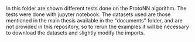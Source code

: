 In this folder are shown different tests done on the ProtoNN algorithm. The tests were done with jupyter notebook.
The datasets used are those mentioned in the main thesis available in the "documents" folder, and are not provided in this repository, so to rerun the examples it will be necessary to download the datasets and slightly modify the imports.
